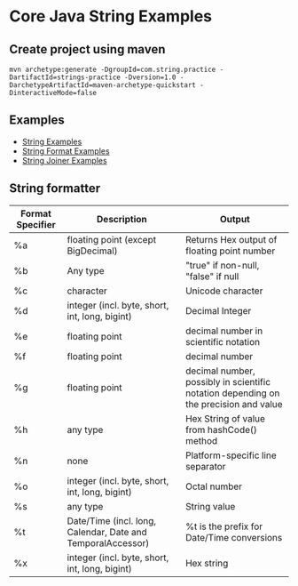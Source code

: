 # Core Java String Examples

## Create project using maven
```
mvn archetype:generate -DgroupId=com.string.practice -DartifactId=strings-practice -Dversion=1.0 -DarchetypeArtifactId=maven-archetype-quickstart -DinteractiveMode=false
```

## Examples
* [String Examples](src/test/java/com/string/practice/StringPractice.java)
* [String Format Examples](src/test/java/com/string/practice/StringFormatPractice.java)
* [String Joiner Examples](src/test/java/com/string/practice/StringJoinerPractice.java)

## String formatter

Format Specifier    | Description   | Output
--------------------|---------------------------------------------------------------|-------------------------
%a                  | floating point (except BigDecimal) | Returns Hex output of floating point number
%b                  | Any type  | "true" if non-null, "false" if null    
%c                  | character | Unicode character
%d                  | integer (incl. byte, short, int, long, bigint)                | Decimal Integer
%e                  | floating point                                                | decimal number in scientific notation
%f	                | floating point                                                | decimal number
%g                  | floating point                                                | decimal number, possibly in scientific notation depending on the precision and value
%h                  | any type                                                      | Hex String of value from hashCode() method
%n                  | none                                                          | Platform-specific line separator
%o                  | integer (incl. byte, short, int, long, bigint)                | Octal number
%s                  | any type                                                      | String value
%t                  | Date/Time (incl. long, Calendar, Date and TemporalAccessor)   | %t is the prefix for Date/Time conversions
%x                  | integer (incl. byte, short, int, long, bigint)                | Hex string